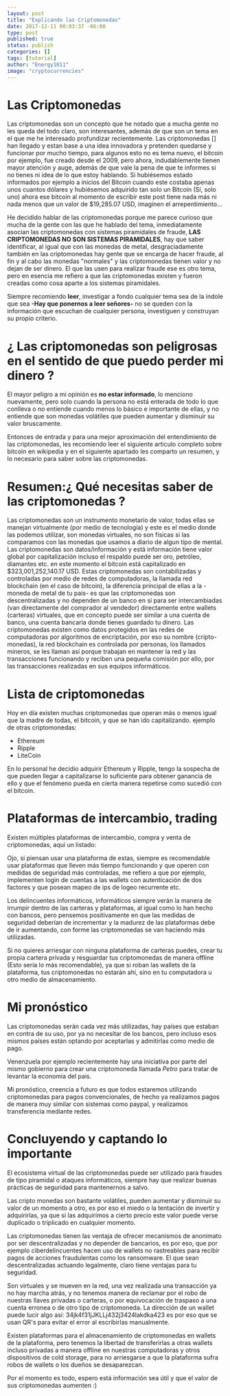 ```yaml
---
layout: post
title: "Explicando las Criptomonedas"
date: 2017-12-11 00:03:37 -06:00
type: post
published: true
status: publish
categories: []
tags: [tutorial]
author: "Energy1011"
image: "cryptocurrencies"
---
```



# Las Criptomonedas
Las criptomonedas son un concepto que he notado que a mucha gente no les queda del todo claro, son interesantes, además de que son un tema en el que me he interesado profundizar recientemente. Las criptomonedas [] han llegado y estan base a una idea innovadora y pretenden quedarse y funcionar por mucho tiempo, para algunos esto no es tema nuevo, el bitcoin por ejemplo, fue creado desde el 2009, pero ahora, indudablemente tienen mayor atención y auge, además de que vale la pena de que te informes si no tienes ni idea de lo que estoy hablando. Si hubiésemos estado informados por ejemplo a inicios del Bitcoin cuando este costaba apenas unos cuantos dólares y hubiésemos adquirido tan solo un Bitcoin (Sí, solo uno) ahora ese bitcoin al momento de escribir este post tiene nada más ni nada menos que un valor de $19,285.07 USD, imaginen el arrepentimiento...

He decidido hablar de las criptomonedas porque me parece curioso que mucha de la gente con las que he hablado del tema, inmediatamente asocian las criptomonedas con sistemas piramidales de fraude, __LAS CRIPTOMONEDAS NO SON SISTEMAS PIRAMIDALES__, hay que saber identificar, al igual que con las monedas de metal, desgraciadamente también en las criptomonedas hay gente que se encarga de hacer fraude, al fin y al cabo las monedas "normales" y las criptomonedas tienen valor y no dejan de ser dinero. El que las usen para realizar fraude ese es otro tema, pero en esencia me refiero a que las criptomonedas existen y fueron creadas como cosa aparte a los sistemas piramidales.

Siempre recomiendo __leer__, investigar a fondo cualquier tema sea de la índole que sea __-Hay que ponernos a leer señores-__ no se queden con la información que escuchan de cualquier persona, investiguen y construyan su propio criterio.

# ¿ Las criptomonedas son peligrosas en el sentido de que puedo perder mi dinero ?
El mayor peligro a mi opinión es __no estar informado__, lo menciono nuevamente, pero solo cuando la persona no está enterada de todo lo que conlleva o no entiende cuando menos lo básico e importante de ellas, y no entiende que son monedas volátiles que pueden aumentar y disminuir su valor bruscamente.

Entonces de entrada y para una mejor aproximación del entendimiento de las criptomonedas, les recomiendo leer el siguiente articulo completo sobre bitcoin en wikipedia y en el siguiente apartado les comparto un resumen, y lo necesario para saber sobre las criptomonedas.

# Resumen:¿ Qué necesitas saber de las criptomonedas ?
Las criptomonedas son un instrumento monetario de valor, todas ellas se manejan virtualmente (por medio de tecnología) y este es el medio donde las podemos utilizar, son monedas virtuales, no son físicas si las comparamos con las monedas que usamos a diario de algun tipo de mental. Las criptomonedas son datos/información y está información tiene valor global por capitalización incluso el respaldo puede ser oro, petróleo, diamantes etc. en este momento el bitcoin está capitalizado en $323,001,252,140.17 USD. Estas criptomonedas son contabilizadas y controladas por medio de redes de computadoras, la llamada red blockchain (en el caso de bitcoin), la diferencia principal de ellas a la -moneda de metal de tu pais- es que las criptomonedas son descentralizadas y no dependen de un banco en sí para ser intercambiadas (van directamente del comprador al vendedor) directamente entre wallets (carteras) virtuales, que en concepto puede ser similar a una cuenta de banco, una cuenta bancaria donde tienes guardado tu dinero. Las criptomonedas existen como datos protegidos en las redes de computadoras por algoritmos de encriptación, por eso su nombre (cripto-monedas), la red blockchain es controlada por personas, los llamados mineros, se les llaman así porque trabajan en mantener la red y las transacciones funcionando y reciben una pequeña comisión por ello, por las transacciones realizadas en sus equipos informáticos.

# Lista de criptomonedas

Hoy en día existen muchas criptomonedas que operan más o menos igual que la madre de todas, el bitcoin, y que se han ido capitalizando. ejemplo de otras criptomonedas:

- Ethereum
- Ripple
- LiteCoin

En lo personal he decidio adquirir Ethereum y Ripple, tengo la sospecha de que pueden llegar a capitalizarse lo suficiente para obtener ganancia de ello y que el fenómeno pueda en cierta manera repetirse como sucedió con el bitcoin.

# Plataformas de intercambio, trading

Existen múltiples plataformas de intercambio, compra y venta de criptomonedas, aquí un listado:


Ojo, si piensan usar una plataforma de estas, siempre es recomendable usar plataformas que lleven más tiempo funcionando y que operen con medidas de seguridad más controladas, me refiero a que por ejemplo, implementen login de cuentas a las wallets con autenticación de dos factores y que posean mapeo de ips de logeo recurrente etc.

Los delincuentes informáticos, informáticos siempre verán la manera de irrumpir dentro de las carteras y plataformas, al igual como lo han hecho con bancos, pero pensemos positivamente en que las medidas de seguridad deberían de incrementar y la madurez de las plataformas debe de ir aumentando, con forme las criptomonedas se van haciendo más utilizadas.


Si no quieres arriesgar con ninguna plataforma de carteras puedes, crear tu propia cartera privada y resguardar tus criptomonedas de manera offline (Esto sería lo más recomendable), ya que si roban las wallets de la plataforma, tus criptomonedas no estarán ahí, sino en tu computadora u otro medio de almacenamiento.

# Mi pronóstico
Las criptomonedas serán cada vez más utilizadas, hay países que estaban en contra de su uso, por ya no necesitar de los bancos, pero incluso esos mismos países están optando por aceptarlas y admitirlas como medio de pago.

Venenzuela por ejemplo recientemente hay una iniciativa por parte del mismo gobierno para crear una criptomoneda llamada _Petro_ para tratar de levantar la economia del pais.

Mi pronóstico, creencia a futuro es que todos estaremos utilizando criptomonedas para pagos convencionales, de hecho ya realizamos pagos de manera muy similar con sistemas como paypal, y realizamos transferencia mediante redes.

# Concluyendo y captando lo importante
El ecosistema virtual de las criptomonedas puede ser utilizado para fraudes de tipo piramidal o ataques informáticos, siempre hay que realizar buenas prácticas de seguridad para mantenernos a salvo.

Las cripto monedas son bastante volátiles, pueden aumentar y disminuir su valor de un momento a otro, es por eso el miedo o la tentación de invertir y adquirirlas, ya que si las adquirimos a cierto precio este valor puede verse duplicado o triplicado en cualquier momento.

Las criptomonedas tienen las ventaja de ofrecer mecanismos de anonimato por ser descentralizadas y no depender de bancarios, es por eso, que por ejemplo ciberdelincuentes hacen uso de wallets no rastreables para recibir pagos de acciones fraudulentas como los ransomware. El que sean descentralizadas actuando legalmente, claro tiene ventajas para tu seguridad.

Son virtuales y se mueven en la red, una vez realizada una transacción ya no hay marcha atrás, y no tenemos manera de reclamar por el robo de nuestras llaves privadas o carteras, o por equivocación de traspaso a una cuenta erronea o de otro tipo de criptomoneda.
La dirección de un wallet puede lucir algo así: 34jk4f31jJKLLj432j3424lakdka423 es por eso que se usan QR's para evitar el error al escribirlas manualmente.

Existen plataformas para el almacenamiento de criptomonedas en wallets de la plataforma, pero tenemos la libertad de transferirlas a otras wallets incluso privadas a manera offline en nuestras computadoras y otros dispositivos de cold storage, para no arriesgarse a que la plataforma sufra robos de wallets o los dueños se desaparezcan.


Por el momento es todo, espero está información sea útil y que el valor de sus criptomonedas aumenten :)



